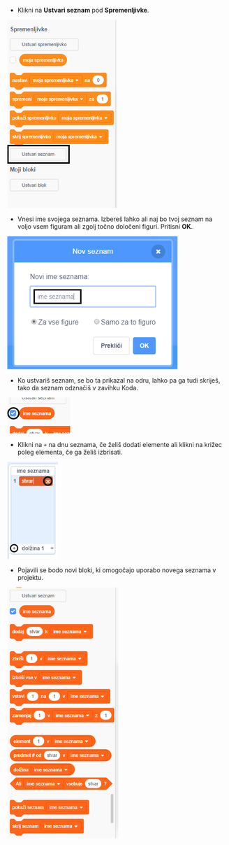 + Klikni na **Ustvari seznam** pod **Spremenljivke**.

![Ustvari seznam](images/make-a-list-annotated.png)

+ Vnesi ime svojega seznama. Izbereš lahko ali naj bo tvoj seznam na voljo vsem figuram ali zgolj točno določeni figuri. Pritisni **OK**.

![Ime seznama](images/list-name-annotated.png)

+ Ko ustvariš seznam, se bo ta prikazal na odru, lahko pa ga tudi skriješ, tako da seznam odznačiš v zavihku Koda.

![Prikaži ali skrij seznam](images/list-show-hide-annotated.png)

+ Klikni na `+` na dnu seznama, če želiš dodati elemente ali klikni na križec poleg elementa, če ga želiš izbrisati.

![Prikaži ali skrij seznam](images/list-add-delete-annotated.png)

+ Pojavili se bodo novi bloki, ki omogočajo uporabo novega seznama v projektu.

![Bloki seznamov](images/list-blocks.png)